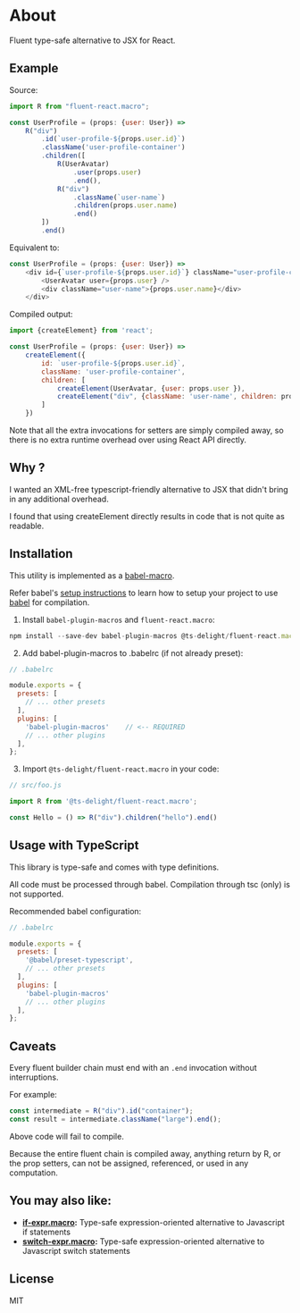 # About

Fluent type-safe alternative to JSX for React.

## Example

Source:

```js
import R from "fluent-react.macro";

const UserProfile = (props: {user: User}) =>
    R("div")
        .id(`user-profile-${props.user.id}`)
        .className('user-profile-container')
        .children([
            R(UserAvatar)
                .user(props.user)
                .end(),
            R("div")
                .className(`user-name`)
                .children(props.user.name)
                .end()
        ])
        .end()
```

Equivalent to:

```js
const UserProfile = (props: {user: User}) =>
    <div id={`user-profile-${props.user.id}`} className="user-profile-container">
        <UserAvatar user={props.user} />
        <div className="user-name">{props.user.name}</div>
    </div>
```

Compiled output:

```js
import {createElement} from 'react';

const UserProfile = (props: {user: User}) =>
    createElement({
        id: `user-profile-${props.user.id}`,
        className: 'user-profile-container',
        children: [
            createElement(UserAvatar, {user: props.user }),
            createElement("div", {className: 'user-name', children: props.user.name })
        ]
    })

```

Note that all the extra invocations for setters are simply compiled away, so there is no extra runtime overhead over using React API directly.

## Why ?

I wanted an XML-free typescript-friendly alternative to JSX that didn't bring in any additional overhead.

I found that using createElement directly results in code that is not quite as readable.

## Installation

This utility is implemented as a [babel-macro](https://github.com/kentcdodds/babel-plugin-macros).

Refer babel's [setup instructions](https://babeljs.io/setup) to learn how to setup your project to use [babel](https://babeljs.io) for compilation.

1. Install `babel-plugin-macros` and `fluent-react.macro`:

```js
npm install --save-dev babel-plugin-macros @ts-delight/fluent-react.macro
```

2. Add babel-plugin-macros to .babelrc (if not already preset):

```js
// .babelrc

module.exports = {
  presets: [
    // ... other presets
  ],
  plugins: [
    'babel-plugin-macros'    // <-- REQUIRED
    // ... other plugins
  ],
};
```

3. Import `@ts-delight/fluent-react.macro` in your code:

```js
// src/foo.js

import R from '@ts-delight/fluent-react.macro';

const Hello = () => R("div").children("hello").end()
```

## Usage with TypeScript

This library is type-safe and comes with type definitions.

All code must be processed through babel. Compilation through tsc (only) is not supported.

Recommended babel configuration:

```js
// .babelrc

module.exports = {
  presets: [
    '@babel/preset-typescript',
    // ... other presets
  ],
  plugins: [
    'babel-plugin-macros'
    // ... other plugins
  ],
};
```

## Caveats

Every fluent builder chain must end with an `.end` invocation without interruptions.

For example:

```js
const intermediate = R("div").id("container");
const result = intermediate.className("large").end();
```

Above code will fail to compile.

Because the entire fluent chain is compiled away, anything return by R, or the prop setters, can not be assigned, referenced, or used in any computation.

## You may also like:

- **[if-expr.macro](https://github.com/ts-delight/if-expr.macro):** Type-safe expression-oriented alternative to Javascript if statements
- **[switch-expr.macro](https://github.com/ts-delight/switch-expr.macro):** Type-safe expression-oriented alternative to Javascript switch statements

## License

MIT

